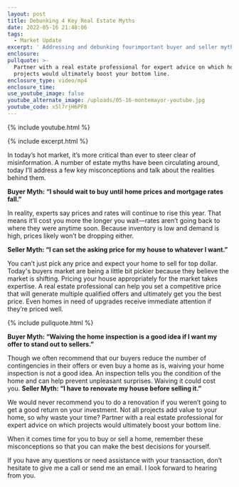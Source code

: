 ```yaml
---
layout: post
title: Debunking 4 Key Real Estate Myths
date: 2022-05-16 21:48:06
tags:
  - Market Update
excerpt: ' Addressing and debunking fourimportant buyer and seller myths.'
enclosure:
pullquote: >-
  Partner with a real estate professional for expert advice on which home
  projects would ultimately boost your bottom line. 
enclosure_type: video/mp4
enclosure_time:
use_youtube_image: false
youtube_alternate_image: /uploads/05-16-montemayor-youtube.jpg
youtube_code: x5l7rjH6PF8
---
```

{% include youtube.html %}

{% include excerpt.html %}

In today’s hot market, it’s more critical than ever to steer clear of misinformation. A number of estate myths have been circulating around, today I’ll address a few key misconceptions and talk about the realities behind them.

**Buyer Myth: “I should wait to buy until home prices and mortgage rates fall.”&nbsp;**

In reality, experts say prices and rates will continue to rise this year. That means it’ll cost you more the longer you wait—rates aren’t going back to where they were anytime soon. Because inventory is low and demand is high, prices likely won’t be dropping either.

**Seller Myth: “I can set the asking price for my house to whatever I want.”**

You can’t just pick any price and expect your home to sell for top dollar. Today's buyers market are being a little bit pickier because they believe the market is shifting. Pricing your house appropriately for the market takes expertise. A real estate professional can help you set a competitive price that will generate multiple qualified offers and ultimately get you the best price. Even homes in need of upgrades receive immediate attention if they’re priced well.

{% include pullquote.html %}

**Buyer Myth: “Waiving the home inspection is a good idea if I want my offer to stand out to sellers.”**

Though we often recommend that our buyers reduce the number of contingencies in their offers or even buy a home as is, waiving your home inspection is not a good idea. An inspection tells you the condition of the home and can help prevent unpleasant surprises. Waiving it could cost you.&nbsp;**Seller Myth: “I have to renovate my house before selling it.”**

We would never recommend you to do a renovation if you weren’t going to get a good return on your investment. Not all projects add value to your home, so why waste your time? Partner with a real estate professional for expert advice on which projects would ultimately boost your bottom line.&nbsp;

When it comes time for you to buy or sell a home, remember these misconceptions so that you can make the best decisions for yourself.

If you have any questions or need assistance with your transaction, don’t hesitate to give me a call or send me an email. I look forward to hearing from you.

